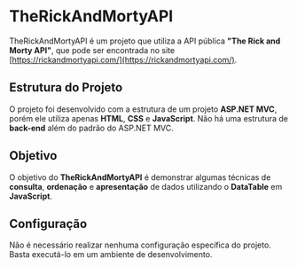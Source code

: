 # TheRickAndMortyAPI

TheRickAndMortyAPI é um projeto que utiliza a API pública **"The Rick and Morty API"**, que pode ser encontrada no site [https://rickandmortyapi.com/](https://rickandmortyapi.com/).

## Estrutura do Projeto

O projeto foi desenvolvido com a estrutura de um projeto **ASP.NET MVC**, porém ele utiliza apenas **HTML**, **CSS** e **JavaScript**. Não há uma estrutura de **back-end** além do padrão do ASP.NET MVC.

## Objetivo

O objetivo do **TheRickAndMortyAPI** é demonstrar algumas técnicas de **consulta**, **ordenação** e **apresentação** de dados utilizando o **DataTable** em **JavaScript**. 

## Configuração

Não é necessário realizar nenhuma configuração específica do projeto. Basta executá-lo em um ambiente de desenvolvimento.

